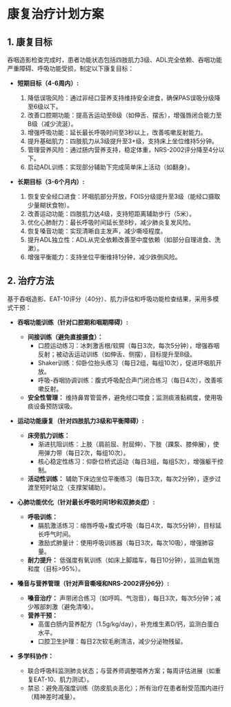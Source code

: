 # 康复治疗计划方案

## 1. 康复目标  
吞咽造影检查完成时，患者功能状态包括四肢肌力3级、ADL完全依赖、吞咽功能严重障碍、呼吸功能受损，制定以下康复目标：  
- **短期目标（4-6周内）:**  
  1. 降低误吸风险：通过非经口营养支持维持安全进食，确保PAS误吸分级降至6级以下。  
  2. 改善口腔期功能：提高舌运动至B级（如伸舌、摆舌），增强唇闭合能力至B级（减少流涎）。  
  3. 增强呼吸功能：延长最长呼吸时间至3秒以上，改善咳嗽反射能力。  
  4. 提升基础肌力：四肢肌力从3级提升至3+级，支持床上坐位维持5分钟。  
  5. 管理营养风险：通过肠内营养支持，稳定体重，NRS-2002评分降至4分以下。  
  6. 启动ADL训练：实现部分辅助下完成简单床上活动（如翻身）。  

- **长期目标（3-6个月内）:**  
  1. 恢复安全经口进食：环咽肌部分开放，FOIS分级提升至3级（能经口摄取少量糊状食物）。  
  2. 改善运动功能：四肢肌力达4级，支持短距离辅助步行（5米）。  
  3. 优化心肺耐力：最长呼吸时间延长至8秒，减少肺炎复发风险。  
  4. 恢复嗓音功能：实现清晰自主发声，减少嘶哑程度。  
  5. 提升ADL独立性：ADL从完全依赖改善至中度依赖（如部分自理进食、洗漱）。  
  6. 增强平衡能力：支持坐位平衡维持1分钟，减少跌倒风险。  

## 2. 治疗方法  
基于吞咽造影、EAT-10评分（40分）、肌力评估和呼吸功能检查结果，采用多模式干预：  
- **吞咽功能训练（针对口腔期和咽期障碍）:**  
  - **间接训练（避免直接摄食）：**  
    - 口腔运动练习：冰刺激舌根/软腭（每日3次，每次5分钟），增强吞咽反射；被动舌运动训练（如伸舌、侧摆），目标提升至B级。  
    - Shaker训练：仰卧位抬头练习（每日2组，每组10次），促进环咽肌开放。  
    - 呼吸-吞咽协调训练：腹式呼吸配合声门闭合练习（每日4次），改善咳嗽反射。  
  - **安全性管理：** 维持鼻胃管营养，避免经口喂食；监测痰液黏稠度，使用吸痰设备预防误吸。  

- **运动功能康复（针对四肢肌力3级和平衡障碍）:**  
  - **床旁肌力训练：**  
    - 渐进抗阻训练：上肢（肩前屈、肘屈伸）、下肢（踝泵、膝伸展），使用弹力带（每日2次，每组10次）。  
    - 核心稳定性练习：仰卧位桥式运动（每日3组，每组5次），增强躯干控制。  
  - **活动性训练：** 辅助下床边坐位平衡练习（每日3次，每次2分钟），逐步过渡至短时站立（支撑架辅助）。  

- **心肺功能优化（针对最长呼吸时间1秒和双肺炎症）:**  
  - **呼吸训练：**  
    - 膈肌激活练习：缩唇呼吸+腹式呼吸（每日4次，每次5分钟），目标延长呼气时间。  
    - 激励式肺量计：使用呼吸训练器（每日3次，每次10吸），增强肺容量。  
  - **耐力提升：** 低强度有氧训练（如床上脚踏车，每日10分钟），监测血氧饱和度（目标>95%）。  

- **嗓音与营养管理（针对声音嘶哑和NRS-2002评分6分）:**  
  - **嗓音治疗：** 声带闭合练习（如哼鸣、气泡音），每日3次，每次5分钟；减少喉部刺激（避免清嗓）。  
  - **营养干预：**  
    - 高蛋白肠内营养配方（1.5g/kg/day），补充维生素D/钙，监测白蛋白水平。  
    - 口腔卫生护理：每日2次软毛刷清洁，减少分泌物残留。  

- **多学科协作：**  
  - 联合呼吸科监测肺炎状态；与营养师调整喂养方案；每周评估进展（如重复EAT-10、肌力测试）。  
  - 禁忌：避免高强度训练（防皮肌炎恶化）；所有治疗在患者耐受范围内进行（精神差时减量）。